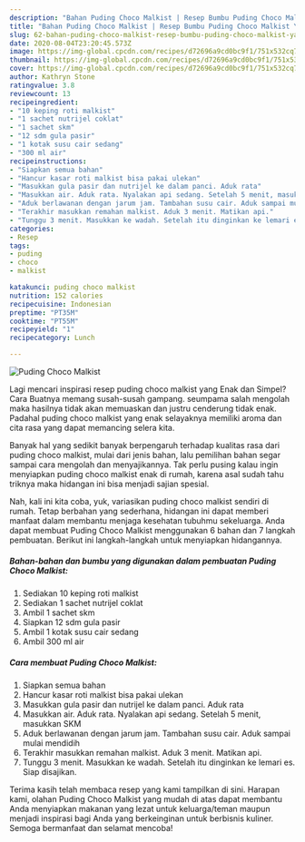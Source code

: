 ```yaml
---
description: "Bahan Puding Choco Malkist | Resep Bumbu Puding Choco Malkist Yang Enak Dan Mudah"
title: "Bahan Puding Choco Malkist | Resep Bumbu Puding Choco Malkist Yang Enak Dan Mudah"
slug: 62-bahan-puding-choco-malkist-resep-bumbu-puding-choco-malkist-yang-enak-dan-mudah
date: 2020-08-04T23:20:45.573Z
image: https://img-global.cpcdn.com/recipes/d72696a9cd0bc9f1/751x532cq70/puding-choco-malkist-foto-resep-utama.jpg
thumbnail: https://img-global.cpcdn.com/recipes/d72696a9cd0bc9f1/751x532cq70/puding-choco-malkist-foto-resep-utama.jpg
cover: https://img-global.cpcdn.com/recipes/d72696a9cd0bc9f1/751x532cq70/puding-choco-malkist-foto-resep-utama.jpg
author: Kathryn Stone
ratingvalue: 3.8
reviewcount: 13
recipeingredient:
- "10 keping roti malkist"
- "1 sachet nutrijel coklat"
- "1 sachet skm"
- "12 sdm gula pasir"
- "1 kotak susu cair sedang"
- "300 ml air"
recipeinstructions:
- "Siapkan semua bahan"
- "Hancur kasar roti malkist bisa pakai ulekan"
- "Masukkan gula pasir dan nutrijel ke dalam panci. Aduk rata"
- "Masukkan air. Aduk rata. Nyalakan api sedang. Setelah 5 menit, masukkan SKM"
- "Aduk berlawanan dengan jarum jam. Tambahan susu cair. Aduk sampai mulai mendidih"
- "Terakhir masukkan remahan malkist. Aduk 3 menit. Matikan api."
- "Tunggu 3 menit. Masukkan ke wadah. Setelah itu dinginkan ke lemari es. Siap disajikan."
categories:
- Resep
tags:
- puding
- choco
- malkist

katakunci: puding choco malkist 
nutrition: 152 calories
recipecuisine: Indonesian
preptime: "PT35M"
cooktime: "PT55M"
recipeyield: "1"
recipecategory: Lunch

---
```



![Puding Choco Malkist](https://img-global.cpcdn.com/recipes/d72696a9cd0bc9f1/751x532cq70/puding-choco-malkist-foto-resep-utama.jpg)

Lagi mencari inspirasi resep puding choco malkist yang Enak dan Simpel? Cara Buatnya memang susah-susah gampang. seumpama salah mengolah maka hasilnya tidak akan memuaskan dan justru cenderung tidak enak. Padahal puding choco malkist yang enak selayaknya memiliki aroma dan cita rasa yang dapat memancing selera kita.



Banyak hal yang sedikit banyak berpengaruh terhadap kualitas rasa dari puding choco malkist, mulai dari jenis bahan, lalu pemilihan bahan segar sampai cara mengolah dan menyajikannya. Tak perlu pusing kalau ingin menyiapkan puding choco malkist enak di rumah, karena asal sudah tahu triknya maka hidangan ini bisa menjadi sajian spesial.


Nah, kali ini kita coba, yuk, variasikan puding choco malkist sendiri di rumah. Tetap berbahan yang sederhana, hidangan ini dapat memberi manfaat dalam membantu menjaga kesehatan tubuhmu sekeluarga. Anda dapat membuat Puding Choco Malkist menggunakan 6 bahan dan 7 langkah pembuatan. Berikut ini langkah-langkah untuk menyiapkan hidangannya.

<!--inarticleads1-->

##### Bahan-bahan dan bumbu yang digunakan dalam pembuatan Puding Choco Malkist:

1. Sediakan 10 keping roti malkist
1. Sediakan 1 sachet nutrijel coklat
1. Ambil 1 sachet skm
1. Siapkan 12 sdm gula pasir
1. Ambil 1 kotak susu cair sedang
1. Ambil 300 ml air




<!--inarticleads2-->

##### Cara membuat Puding Choco Malkist:

1. Siapkan semua bahan
1. Hancur kasar roti malkist bisa pakai ulekan
1. Masukkan gula pasir dan nutrijel ke dalam panci. Aduk rata
1. Masukkan air. Aduk rata. Nyalakan api sedang. Setelah 5 menit, masukkan SKM
1. Aduk berlawanan dengan jarum jam. Tambahan susu cair. Aduk sampai mulai mendidih
1. Terakhir masukkan remahan malkist. Aduk 3 menit. Matikan api.
1. Tunggu 3 menit. Masukkan ke wadah. Setelah itu dinginkan ke lemari es. Siap disajikan.




Terima kasih telah membaca resep yang kami tampilkan di sini. Harapan kami, olahan Puding Choco Malkist yang mudah di atas dapat membantu Anda menyiapkan makanan yang lezat untuk keluarga/teman maupun menjadi inspirasi bagi Anda yang berkeinginan untuk berbisnis kuliner. Semoga bermanfaat dan selamat mencoba!
